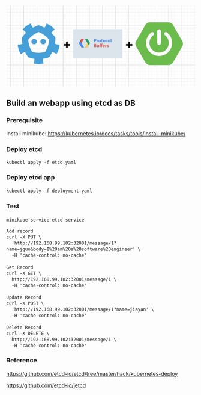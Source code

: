 ![logo](./logo.png)
## Build an webapp using etcd as DB

### Prerequisite
Install minikube:
https://kubernetes.io/docs/tasks/tools/install-minikube/

### Deploy etcd
 
 ```aidl
kubectl apply -f etcd.yaml
```

### Deploy etcd app

`kubectl apply -f deployment.yaml`

### Test 

`minikube service etcd-service`

```
Add record
curl -X PUT \
  'http://192.168.99.102:32001/message/1?name=jguo&body=I%20am%20a%20software%20engineer' \
  -H 'cache-control: no-cache'

Get Record
curl -X GET \
  http://192.168.99.102:32001/message/1 \
  -H 'cache-control: no-cache'

Update Record
curl -X POST \
  'http://192.168.99.102:32001/message/1?name=jiayan' \
  -H 'cache-control: no-cache'

Delete Record
curl -X DELETE \
  http://192.168.99.102:32001/message/1 \
  -H 'cache-control: no-cache'

```

### Reference
https://github.com/etcd-io/etcd/tree/master/hack/kubernetes-deploy

https://github.com/etcd-io/jetcd

